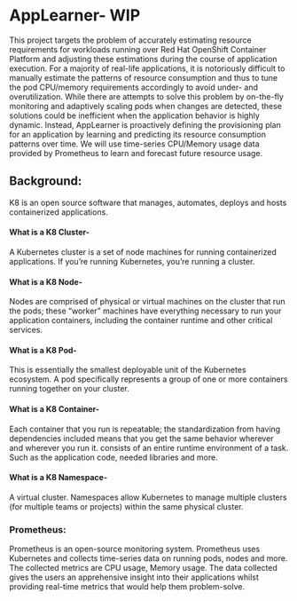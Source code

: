 # AppLearner- WIP

This project targets the problem of accurately estimating resource requirements for workloads running over Red Hat OpenShift Container Platform and adjusting these estimations during the course of application execution. For a majority of real-life applications, it is notoriously difficult to manually estimate the patterns of resource consumption and thus to tune the pod CPU/memory requirements accordingly to avoid under- and overutilization. While there are attempts to solve this problem by on-the-fly monitoring and adaptively scaling pods when changes are detected, these solutions could be inefficient when the application behavior is highly dynamic. Instead, AppLearner is proactively defining the provisioning plan for an application by learning and predicting its resource consumption patterns over time.
We will use time-series CPU/Memory usage data provided by Prometheus to learn and forecast future resource usage.

## Background:
K8 is an open source software that manages, automates, deploys and hosts containerized applications.

#### What is a K8 Cluster-
A Kubernetes cluster is a set of node machines for running containerized applications. If you’re running Kubernetes, you’re running a cluster.

#### What is a K8 Node-
Nodes are comprised of physical or virtual machines on the cluster that run the pods; these “worker” machines have everything necessary to run your application containers, including the container runtime and other critical services.

#### What is a K8 Pod-
This is essentially the smallest deployable unit of the Kubernetes ecosystem. A pod specifically represents a group of one or more containers running together on your cluster.

#### What is a K8 Container-
Each container that you run is repeatable; the standardization from having dependencies included means that you get the same behavior wherever and wherever you run it.
consists of an entire runtime environment of a task. Such as the application code, needed libraries and more.

#### What is a K8 Namespace-
A virtual cluster. Namespaces allow Kubernetes to manage multiple clusters (for multiple teams or projects) within the same physical cluster.


### Prometheus:
Prometheus is an open-source monitoring system. Prometheus uses Kubernetes and collects time-series data on running pods, nodes and more. The collected metrics are CPU usage, Memory usage. The data collected gives the users an apprehensive insight into their applications whilst providing real-time metrics that would help them problem-solve.
